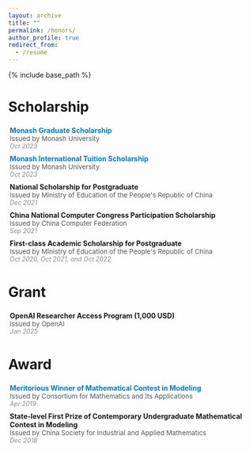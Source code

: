 ```yaml
---
layout: archive
title: ""
permalink: /honors/
author_profile: true
redirect_from:
  - /resume
---
```


{% include base_path %}


# Scholarship

<div style="margin: 3px 0; padding: 3px;">
  <strong><a href="https://www.monash.edu/study/fees-scholarships/scholarships/find-a-scholarship/monash-graduate-scholarship-mgs" style="text-decoration: none; color: #007acc;">Monash Graduate Scholarship</a></strong> <br />
  <span style="font-size: 0.95em; color: #555;">Issued by Monash University</span> <br />
  <em style="font-size: 0.9em; color: #888;">Oct 2023</em>
</div>

<div style="margin: 3px 0; padding: 3px;">
  <strong><a href="https://www.monash.edu/study/fees-scholarships/scholarships/find-a-scholarship/international-tuition-scholarship" style="text-decoration: none; color: #007acc;">Monash International Tuition Scholarship</a></strong> <br />
  <span style="font-size: 0.95em; color: #555;">Issued by Monash University</span> <br />
  <em style="font-size: 0.9em; color: #888;">Oct 2023</em>
</div>

<div style="margin: 3px 0; padding: 3px;">
  <strong>National Scholarship for Postgraduate</strong> <br />
  <span style="font-size: 0.95em; color: #555;">Issued by Ministry of Education of the People's Republic of China</span> <br />
  <em style="font-size: 0.9em; color: #888;">Dec 2021</em>
</div>

<div style="margin: 3px 0; padding: 3px;">
  <strong>China National Computer Congress Participation Scholarship</strong> <br />
  <span style="font-size: 0.95em; color: #555;">Issued by China Computer Federation</span> <br />
  <em style="font-size: 0.9em; color: #888;">Sep 2021</em>
</div>

<div style="margin: 3px 0; padding: 3px;">
  <strong>First-class Academic Scholarship for Postgraduate</strong> <br />
  <span style="font-size: 0.95em; color: #555;">Issued by Ministry of Education of the People's Republic of China</span> <br />
  <em style="font-size: 0.9em; color: #888;">Oct 2020, Oct 2021, and Oct 2022</em>
</div>


# Grant

<div style="margin: 3px 0; padding: 3px;">
  <strong>OpenAI Researcher Access Program (1,000 USD)</strong> <br />
  <span style="font-size: 0.95em; color: #555;">Issued by OpenAI</span> <br />
  <em style="font-size: 0.9em; color: #888;">Jan 2025</em>
</div>



# Award

<div style="margin: 3px 0; padding: 3px;">
  <strong><a href="https://www.comap-math.org/mcm/2019Certs/1903649.pdf" style="text-decoration: none; color: #007acc;">Meritorious Winner of Mathematical Contest in Modeling</a></strong> <br />
  <span style="font-size: 0.95em; color: #555;">Issued by Consortium for Mathematics and Its Applications</span> <br />
  <em style="font-size: 0.9em; color: #888;">Apr 2019</em>
</div>
  <!-- * Top 8% of 14,108 teams worldwide -->

<div style="margin: 3px 0; padding: 3px;">
  <strong>State-level First Prize of Contemporary Undergraduate Mathematical Contest in Modeling</strong> <br />
  <span style="font-size: 0.95em; color: #555;">Issued by China Society for Industrial and Applied Mathematics</span> <br />
  <em style="font-size: 0.9em; color: #888;">Dec 2018</em>
</div>
  <!--  Top 8% of 42,128 teams from 1,449 universities in China -->
